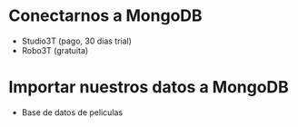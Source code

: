 # Conectarnos a MongoDB
- Studio3T (pago, 30 dias trial)
- Robo3T (gratuita)

# Importar nuestros datos a MongoDB
- Base de datos de peliculas